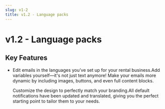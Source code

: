 ```yaml
---
slug: v1-2
title: v1.2 - Language packs
---
```


# v1.2 - Language packs

## Key Features

- Edit emails in the languages you’ve set up for your rental business.Add variables yourself—it's not just text anymore! Make your emails more dynamic by including images, buttons, and even full content blocks.





























  Customize the design to perfectly match your branding.All default notifications have been updated and translated, giving you the perfect starting point to tailor them to your needs.
